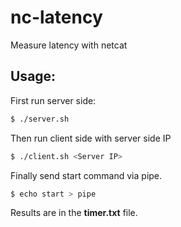 # nc-latency
Measure latency with netcat

Usage:
------

First run server side:

```sh
$ ./server.sh
```

Then run client side with server side IP

```sh
$ ./client.sh <Server IP>
```

Finally send start command via pipe.

```sh
$ echo start > pipe
```

Results are in the **timer.txt** file.
